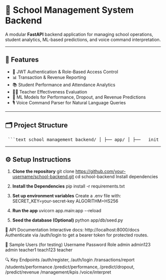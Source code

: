# 🏫 School Management System Backend

A modular **FastAPI** backend application for managing school operations, student analytics, ML-based predictions, and voice command interpretation.

---

## 🚀 Features

- 🔐 JWT Authentication & Role-Based Access Control
- 📊 Transaction & Revenue Reporting
- 📚 Student Performance and Attendance Analytics
- 👨‍🏫 Teacher Effectiveness Evaluation
- 🤖 ML Models for Performance, Dropout, and Revenue Predictions
- 🎙️ Voice Command Parser for Natural Language Queries

---

## 🗂️ Project Structure

<pre lang="markdown"> ```text school_management_backend/ │ ├── app/ │ ├── __init__.py │ ├── main.py # FastAPI entry point (includes /health) │ │ │ ├── core/ # Core logic: settings, security, auth, logging │ │ ├── __init__.py │ │ ├── config.py # Loads .env configs │ │ ├── auth.py # JWT authentication │ │ ├── security.py # Token creation & password utils │ │ └── logger.py # Structured logging setup │ │ │ ├── db/ # Database layer │ │ ├── __init__.py │ │ ├── base.py # SQLAlchemy base │ │ ├── models.py # All DB models │ │ ├── session.py # DB session maker │ │ └── seed.py # Optional data seed script │ │ │ ├── schemas/ # Pydantic models for request/response │ │ ├── __init__.py │ │ ├── user.py │ │ ├── student.py │ │ ├── transaction.py │ │ └── report.py │ │ │ ├── services/ # Business logic, ML, NLP │ │ ├── __init__.py │ │ ├── ml_models.py # Predict performance, dropout, revenue │ │ └── voice_parser.py # Parse voice commands using spaCy │ │ │ ├── api/ # API routes │ │ ├── __init__.py │ │ ├── dependencies.py # Reusable FastAPI dependencies │ │ ├── auth.py # /auth/login, /auth/register │ │ ├── transactions.py # /transactions/report │ │ ├── students.py # /students/performance, /student/overview │ │ ├── teachers.py # /teachers/effectiveness │ │ ├── management.py # /management/kpis │ │ └── voice.py # /voice/interpret │ ├── models/ # Pre-trained ML models (.pkl, Prophet, etc.) │ ├── student_performance_model.pkl │ ├── dropout_risk_model.pkl │ └── revenue_forecast_model.pkl │ ├── tests/ # Unit tests (pytest) │ ├── __init__.py │ ├── test_auth.py │ ├── test_students.py │ ├── test_ml_models.py │ └── test_voice.py │ ├── Dockerfile # Docker build for FastAPI app ├── docker-compose.yml # Compose file for API + DB + Redis + Nginx ├── init.sql # Optional DB init script (tables, seed data) ├── nginx.conf # Optional Nginx reverse proxy ├── .env # Environment variables (not committed to Git) ├── .env.template # Sample .env to share ├── requirements.txt # All Python dependencies ├── README.md # Project documentation └── alembic.ini # Optional: Alembic for DB migrations ``` </pre>



---

## ⚙️ Setup Instructions

1. **Clone the repository**
git clone https://github.com/your-username/school-backend.git
cd school-backend
Install dependencies

2. **Install the Dependencies**
pip install -r requirements.txt

3. **Set up environment variables**
Create a .env file with:
SECRET_KEY=your-secret-key
ALGORITHM=HS256

4. **Run the app**
uvicorn app.main:app --reload

5. **Seed the database (Optional)**
python app/db/seed.py


📌 API Documentation
Interactive docs: http://localhost:8000/docs
Authenticate via /auth/login to get a bearer token for protected routes.


🔑 Sample Users (for testing)
Username	Password	Role
admin	admin123	admin
teacher1	teach123	teacher


🔍 Key Endpoints
/auth/register, /auth/login
/transactions/report
/students/performance
/predict/performance, /predict/dropout, /predict/revenue
/management/kpis
/voice/interpret
